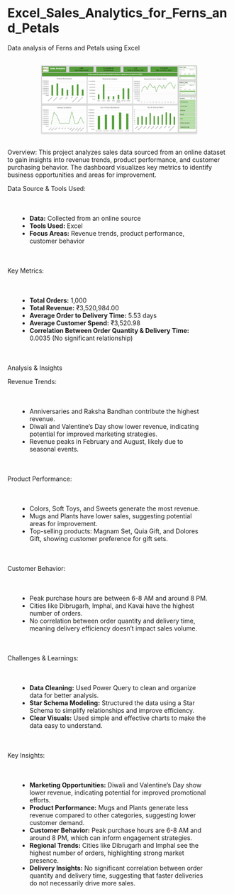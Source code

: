 # Excel_Sales_Analytics_for_Ferns_and_Petals

Data analysis of Ferns and Petals using Excel

<br/>
<div style="text-align: center;">
    <img src="https://github.com/Sumeettt27/Excel_Sales_Analytics_for_Ferns_and_Petals/blob/main/Dashboard.png" alt="sales analytics of FnP" style="max-width:70%;box-shadow:0 2.8px 2.2px rgba(0, 0, 0, 0.12)" />
</div>
<br/>

Overview:
This project analyzes sales data sourced from an online dataset to gain insights into revenue trends, product performance, and customer purchasing behavior. The dashboard visualizes key metrics to identify business opportunities and areas for improvement.

Data Source & Tools Used:

<ul style="margin: 50px; padding: 0px;">
    <li><strong>Data:</strong> Collected from an online source</li>
    <li><strong>Tools Used:</strong> Excel</li>
    <li><strong>Focus Areas:</strong> Revenue trends, product performance, customer behavior</li>
</ul>

Key Metrics:

<ul style="margin: 50px; padding: 0px;">
    <li><strong>Total Orders:</strong> 1,000</li>
    <li><strong>Total Revenue:</strong> ₹3,520,984.00</li>
    <li><strong>Average Order to Delivery Time:</strong> 5.53 days</li>
    <li><strong>Average Customer Spend:</strong> ₹3,520.98</li>
    <li><strong>Correlation Between Order Quantity & Delivery Time:</strong> 0.0035 (No significant relationship)</li>
</ul>

Analysis & Insights

Revenue Trends:

<ul style="margin: 50px; padding: 0px;">
    <li>Anniversaries and Raksha Bandhan contribute the highest revenue.</li>
    <li>Diwali and Valentine’s Day show lower revenue, indicating potential for improved marketing strategies.</li>
    <li>Revenue peaks in February and August, likely due to seasonal events.</li>
</ul>

Product Performance:

<ul style="margin: 50px; padding: 0px;">
    <li>Colors, Soft Toys, and Sweets generate the most revenue.</li>
    <li>Mugs and Plants have lower sales, suggesting potential areas for improvement.</li>
    <li>Top-selling products: Magnam Set, Quia Gift, and Dolores Gift, showing customer preference for gift sets.</li>
</ul>

Customer Behavior:

<ul style="margin: 50px; padding: 0px;">
    <li>Peak purchase hours are between 6-8 AM and around 8 PM.</li>
    <li>Cities like Dibrugarh, Imphal, and Kavai have the highest number of orders.</li>
    <li>No correlation between order quantity and delivery time, meaning delivery efficiency doesn’t impact sales volume.</li>
</ul>

Challenges & Learnings:

<ul style="margin: 50px; padding: 0px;">
    <li><strong>Data Cleaning:</strong> Used Power Query to clean and organize data for better analysis.</li>
    <li><strong>Star Schema Modeling:</strong> Structured the data using a Star Schema to simplify relationships and improve efficiency.</li>
    <li><strong>Clear Visuals:</strong> Used simple and effective charts to make the data easy to understand.</li>
</ul>

Key Insights:

<ul style="margin: 50px; padding: 0px;">
    <li><strong>Marketing Opportunities:</strong> Diwali and Valentine’s Day show lower revenue, indicating potential for improved promotional efforts.</li>
    <li><strong>Product Performance:</strong> Mugs and Plants generate less revenue compared to other categories, suggesting lower customer demand.</li>
    <li><strong>Customer Behavior:</strong> Peak purchase hours are 6-8 AM and around 8 PM, which can inform engagement strategies.</li>
    <li><strong>Regional Trends:</strong> Cities like Dibrugarh and Imphal see the highest number of orders, highlighting strong market presence.</li>
    <li><strong>Delivery Insights:</strong> No significant correlation between order quantity and delivery time, suggesting that faster deliveries do not necessarily drive more sales.</li>
</ul>
